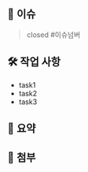 ## 📌 이슈
> closed #이슈넘버
<!-- PR이 연결된 이슈 번호 작성 -->
<!-- ex) close #[이슈번호] -->

## 🛠 작업 사항

<!-- 리스트 기록해보기 -->
- task1
- task2
- task3

## 📝 요약

<!-- PR 내용 요약 -->

## 📸 첨부

<!-- 참고자료링크 및 스토리북 결과물 Link -->
<!-- ex) 링크, 스크린샷 -->
